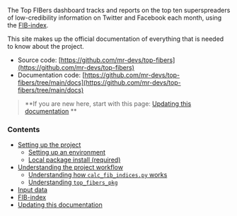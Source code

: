 
The Top FIBers dashboard tracks and reports on the top ten superspreaders of low-credibility information on Twitter and Facebook each month, using the [FIB-index](./fib_index.md).

This site makes up the official documentation of everything that is needed to know about the project.

- Source code: [https://github.com/mr-devs/top-fibers](https://github.com/mr-devs/top-fibers)
- Documentation code: [https://github.com/mr-devs/top-fibers/tree/main/docs](https://github.com/mr-devs/top-fibers/tree/main/docs)

> **If you are new here, start with this page: [Updating this documentation](./documentation.md) **

### Contents
- [Setting up the project](./setup/setup.md)
    - [Setting up an environment](./setup/environment.md)
    - [Local package install (required)](./setup/package_install.md)
- [Understanding the project workflow](./code/overview.md)
    - [Understanding how `calc_fib_indices.py` works](./code/fib_script.md)
    - [Understanding `top_fibers_pkg`](./code/top_fibers_pkg.md)
- [Input data](./data.md)
- [FIB-index](./fib_index.md)
- [Updating this documentation](./documentation.md)
